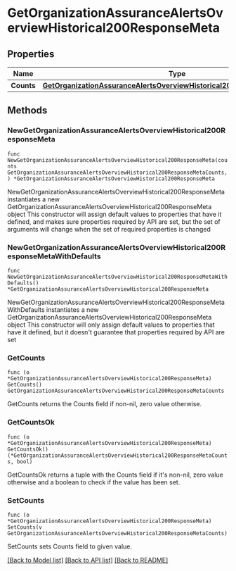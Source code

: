 # GetOrganizationAssuranceAlertsOverviewHistorical200ResponseMeta

## Properties

Name | Type | Description | Notes
------------ | ------------- | ------------- | -------------
**Counts** | [**GetOrganizationAssuranceAlertsOverviewHistorical200ResponseMetaCounts**](GetOrganizationAssuranceAlertsOverviewHistorical200ResponseMetaCounts.md) |  | 

## Methods

### NewGetOrganizationAssuranceAlertsOverviewHistorical200ResponseMeta

`func NewGetOrganizationAssuranceAlertsOverviewHistorical200ResponseMeta(counts GetOrganizationAssuranceAlertsOverviewHistorical200ResponseMetaCounts, ) *GetOrganizationAssuranceAlertsOverviewHistorical200ResponseMeta`

NewGetOrganizationAssuranceAlertsOverviewHistorical200ResponseMeta instantiates a new GetOrganizationAssuranceAlertsOverviewHistorical200ResponseMeta object
This constructor will assign default values to properties that have it defined,
and makes sure properties required by API are set, but the set of arguments
will change when the set of required properties is changed

### NewGetOrganizationAssuranceAlertsOverviewHistorical200ResponseMetaWithDefaults

`func NewGetOrganizationAssuranceAlertsOverviewHistorical200ResponseMetaWithDefaults() *GetOrganizationAssuranceAlertsOverviewHistorical200ResponseMeta`

NewGetOrganizationAssuranceAlertsOverviewHistorical200ResponseMetaWithDefaults instantiates a new GetOrganizationAssuranceAlertsOverviewHistorical200ResponseMeta object
This constructor will only assign default values to properties that have it defined,
but it doesn't guarantee that properties required by API are set

### GetCounts

`func (o *GetOrganizationAssuranceAlertsOverviewHistorical200ResponseMeta) GetCounts() GetOrganizationAssuranceAlertsOverviewHistorical200ResponseMetaCounts`

GetCounts returns the Counts field if non-nil, zero value otherwise.

### GetCountsOk

`func (o *GetOrganizationAssuranceAlertsOverviewHistorical200ResponseMeta) GetCountsOk() (*GetOrganizationAssuranceAlertsOverviewHistorical200ResponseMetaCounts, bool)`

GetCountsOk returns a tuple with the Counts field if it's non-nil, zero value otherwise
and a boolean to check if the value has been set.

### SetCounts

`func (o *GetOrganizationAssuranceAlertsOverviewHistorical200ResponseMeta) SetCounts(v GetOrganizationAssuranceAlertsOverviewHistorical200ResponseMetaCounts)`

SetCounts sets Counts field to given value.



[[Back to Model list]](../README.md#documentation-for-models) [[Back to API list]](../README.md#documentation-for-api-endpoints) [[Back to README]](../README.md)


